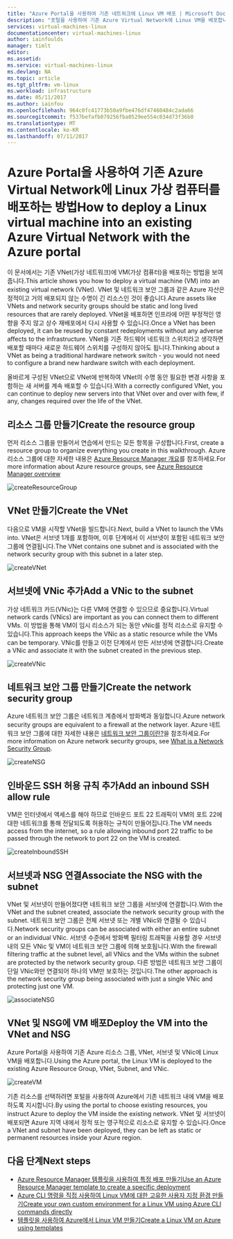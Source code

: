```yaml
---
title: "Azure Portal을 사용하여 기존 네트워크에 Linux VM 배포 | Microsoft Docs"
description: "포털을 사용하여 기존 Azure Virtual Network에 Linux VM을 배포합니다."
services: virtual-machines-linux
documentationcenter: virtual-machines-linux
author: iainfoulds
manager: timlt
editor: 
ms.assetid: 
ms.service: virtual-machines-linux
ms.devlang: NA
ms.topic: article
ms.tgt_pltfrm: vm-linux
ms.workload: infrastructure
ms.date: 05/11/2017
ms.author: iainfou
ms.openlocfilehash: 964c0fc41773b50a9fbe476df47460484c2ada66
ms.sourcegitcommit: f537befafb079256fba0529ee554c034d73f36b0
ms.translationtype: MT
ms.contentlocale: ko-KR
ms.lasthandoff: 07/11/2017
---
```

# <a name="how-to-deploy-a-linux-virtual-machine-into-an-existing-azure-virtual-network-with-the-azure-portal"></a><span data-ttu-id="04922-103">Azure Portal을 사용하여 기존 Azure Virtual Network에 Linux 가상 컴퓨터를 배포하는 방법</span><span class="sxs-lookup"><span data-stu-id="04922-103">How to deploy a Linux virtual machine into an existing Azure Virtual Network with the Azure portal</span></span>

<span data-ttu-id="04922-104">이 문서에서는 기존 VNet(가상 네트워크)에 VM(가상 컴퓨터)을 배포하는 방법을 보여 줍니다.</span><span class="sxs-lookup"><span data-stu-id="04922-104">This article shows you how to deploy a virtual machine (VM) into an existing virtual network (VNet).</span></span> <span data-ttu-id="04922-105">VNet 및 네트워크 보안 그룹과 같은 Azure 자산은 정적이고 거의 배포되지 않는 수명이 긴 리소스인 것이 좋습니다.</span><span class="sxs-lookup"><span data-stu-id="04922-105">Azure assets like VNets and network security groups should be static and long lived resources that are rarely deployed.</span></span> <span data-ttu-id="04922-106">VNet을 배포하면 인프라에 어떤 부정적인 영향을 주지 않고 상수 재배포에서 다시 사용할 수 있습니다.</span><span class="sxs-lookup"><span data-stu-id="04922-106">Once a VNet has been deployed, it can be reused by constant redeployments without any adverse affects to the infrastructure.</span></span> <span data-ttu-id="04922-107">VNet을 기존 하드웨어 네트워크 스위치라고 생각하면 배포할 때마다 새로운 하드웨어 스위치를 구성하지 않아도 됩니다.</span><span class="sxs-lookup"><span data-stu-id="04922-107">Thinking about a VNet as being a traditional hardware network switch - you would not need to configure a brand new hardware switch with each deployment.</span></span>  

<span data-ttu-id="04922-108">올바르게 구성된 VNet으로 VNet에 반복하여 VNet의 수명 동안 필요한 변경 사항을 포함하는 새 서버를 계속 배포할 수 있습니다.</span><span class="sxs-lookup"><span data-stu-id="04922-108">With a correctly configured VNet, you can continue to deploy new servers into that VNet over and over with few, if any, changes required over the life of the VNet.</span></span>

## <a name="create-the-resource-group"></a><span data-ttu-id="04922-109">리소스 그룹 만들기</span><span class="sxs-lookup"><span data-stu-id="04922-109">Create the resource group</span></span>

<span data-ttu-id="04922-110">먼저 리소스 그룹을 만들어서 연습에서 만드는 모든 항목을 구성합니다.</span><span class="sxs-lookup"><span data-stu-id="04922-110">First, create a resource group to organize everything you create in this walkthrough.</span></span> <span data-ttu-id="04922-111">Azure 리소스 그룹에 대한 자세한 내용은 [Azure Resource Manager 개요](../../azure-resource-manager/resource-group-overview.md)를 참조하세요.</span><span class="sxs-lookup"><span data-stu-id="04922-111">For more information about Azure resource groups, see [Azure Resource Manager overview](../../azure-resource-manager/resource-group-overview.md)</span></span>

![createResourceGroup](./media/deploy-linux-vm-into-existing-vnet-using-portal/createResourceGroup.png)


## <a name="create-the-vnet"></a><span data-ttu-id="04922-113">VNet 만들기</span><span class="sxs-lookup"><span data-stu-id="04922-113">Create the VNet</span></span>

<span data-ttu-id="04922-114">다음으로 VM을 시작할 VNet을 빌드합니다.</span><span class="sxs-lookup"><span data-stu-id="04922-114">Next, build a VNet to launch the VMs into.</span></span> <span data-ttu-id="04922-115">VNet은 서브넷 1개를 포함하며, 이후 단계에서 이 서브넷이 포함된 네트워크 보안 그룹에 연결됩니다.</span><span class="sxs-lookup"><span data-stu-id="04922-115">The VNet contains one subnet and is associated with the network security group with this subnet in a later step.</span></span>

![createVNet](./media/deploy-linux-vm-into-existing-vnet-using-portal/createVNet.png)

## <a name="add-a-vnic-to-the-subnet"></a><span data-ttu-id="04922-117">서브넷에 VNic 추가</span><span class="sxs-lookup"><span data-stu-id="04922-117">Add a VNic to the subnet</span></span>

<span data-ttu-id="04922-118">가상 네트워크 카드(VNic)는 다른 VM에 연결할 수 있으므로 중요합니다.</span><span class="sxs-lookup"><span data-stu-id="04922-118">Virtual network cards (VNics) are important as you can connect them to different VMs.</span></span> <span data-ttu-id="04922-119">이 방법을 통해 VM이 임시 리소스가 되는 동안 vNic를 정적 리소스로 유지할 수 있습니다.</span><span class="sxs-lookup"><span data-stu-id="04922-119">This approach keeps the VNic as a static resource while the VMs can be temporary.</span></span> <span data-ttu-id="04922-120">VNic를 만들고 이전 단계에서 만든 서브넷에 연결합니다.</span><span class="sxs-lookup"><span data-stu-id="04922-120">Create a VNic and associate it with the subnet created in the previous step.</span></span>

![createVNic](./media/deploy-linux-vm-into-existing-vnet-using-portal/createVNic.png)

## <a name="create-the-network-security-group"></a><span data-ttu-id="04922-122">네트워크 보안 그룹 만들기</span><span class="sxs-lookup"><span data-stu-id="04922-122">Create the network security group</span></span>

<span data-ttu-id="04922-123">Azure 네트워크 보안 그룹은 네트워크 계층에서 방화벽과 동일합니다.</span><span class="sxs-lookup"><span data-stu-id="04922-123">Azure network security groups are equivalent to a firewall at the network layer.</span></span> <span data-ttu-id="04922-124">Azure 네트워크 보안 그룹에 대한 자세한 내용은 [네트워크 보안 그룹이란?](../../virtual-network/virtual-networks-nsg.md)을 참조하세요.</span><span class="sxs-lookup"><span data-stu-id="04922-124">For more information on Azure network security groups, see [What is a Network Security Group](../../virtual-network/virtual-networks-nsg.md).</span></span>

![createNSG](./media/deploy-linux-vm-into-existing-vnet-using-portal/createNSG.png)

## <a name="add-an-inbound-ssh-allow-rule"></a><span data-ttu-id="04922-126">인바운드 SSH 허용 규칙 추가</span><span class="sxs-lookup"><span data-stu-id="04922-126">Add an inbound SSH allow rule</span></span>

<span data-ttu-id="04922-127">VM은 인터넷에서 액세스를 해야 하므로 인바운드 포트 22 트래픽이 VM의 포트 22에 대한 네트워크를 통해 전달되도록 허용하는 규칙이 만들어집니다.</span><span class="sxs-lookup"><span data-stu-id="04922-127">The VM needs access from the internet, so a rule allowing inbound port 22 traffic to be passed through the network to port 22 on the VM is created.</span></span>

![createInboundSSH](./media/deploy-linux-vm-into-existing-vnet-using-portal/createInboundSSH.png)

## <a name="associate-the-nsg-with-the-subnet"></a><span data-ttu-id="04922-129">서브넷과 NSG 연결</span><span class="sxs-lookup"><span data-stu-id="04922-129">Associate the NSG with the subnet</span></span>

<span data-ttu-id="04922-130">VNet 및 서브넷이 만들어졌다면 네트워크 보안 그룹을 서브넷에 연결합니다.</span><span class="sxs-lookup"><span data-stu-id="04922-130">With the VNet and the subnet created, associate the network security group with the subnet.</span></span> <span data-ttu-id="04922-131">네트워크 보안 그룹은 전체 서브넷 또는 개별 VNic와 연결될 수 있습니다.</span><span class="sxs-lookup"><span data-stu-id="04922-131">Network security groups can be associated with either an entire subnet or an individual VNic.</span></span> <span data-ttu-id="04922-132">서브넷 수준에서 방화벽 필터링 트래픽을 사용할 경우 서브넷 내의 모든 VNic 및 VM이 네트워크 보안 그룹에 의해 보호됩니다.</span><span class="sxs-lookup"><span data-stu-id="04922-132">With the firewall filtering traffic at the subnet level, all VNics and the VMs within the subnet are protected by the network security group.</span></span> <span data-ttu-id="04922-133">다른 방법은 네트워크 보안 그룹이 단일 VNic와만 연결되어 하나의 VM만 보호하는 것입니다.</span><span class="sxs-lookup"><span data-stu-id="04922-133">The other approach is the network security group being associated with just a single VNic and protecting just one VM.</span></span>

![associateNSG](./media/deploy-linux-vm-into-existing-vnet-using-portal/associateNSG.png)


## <a name="deploy-the-vm-into-the-vnet-and-nsg"></a><span data-ttu-id="04922-135">VNet 및 NSG에 VM 배포</span><span class="sxs-lookup"><span data-stu-id="04922-135">Deploy the VM into the VNet and NSG</span></span>

<span data-ttu-id="04922-136">Azure Portal을 사용하여 기존 Azure 리소스 그룹, VNet, 서브넷 및 VNic에 Linux VM을 배포합니다.</span><span class="sxs-lookup"><span data-stu-id="04922-136">Using the Azure portal, the Linux VM is deployed to the existing Azure Resource Group, VNet, Subnet, and VNic.</span></span>

![createVM](./media/deploy-linux-vm-into-existing-vnet-using-portal/createVM.png)

<span data-ttu-id="04922-138">기존 리소스를 선택하려면 포털을 사용하여 Azure에서 기존 네트워크 내에 VM을 배포하도록 지시합니다.</span><span class="sxs-lookup"><span data-stu-id="04922-138">By using the portal to choose existing resources, you instruct Azure to deploy the VM inside the existing network.</span></span> <span data-ttu-id="04922-139">VNet 및 서브넷이 배포되면 Azure 지역 내에서 정적 또는 영구적으로 리소스로 유지할 수 있습니다.</span><span class="sxs-lookup"><span data-stu-id="04922-139">Once a VNet and subnet have been deployed, they can be left as static or permanent resources inside your Azure region.</span></span>  

## <a name="next-steps"></a><span data-ttu-id="04922-140">다음 단계</span><span class="sxs-lookup"><span data-stu-id="04922-140">Next steps</span></span>

* [<span data-ttu-id="04922-141">Azure Resource Manager 템플릿을 사용하여 특정 배포 만들기</span><span class="sxs-lookup"><span data-stu-id="04922-141">Use an Azure Resource Manager template to create a specific deployment</span></span>](../windows/cli-deploy-templates.md)
* [<span data-ttu-id="04922-142">Azure CLI 명령을 직접 사용하여 Linux VM에 대한 고유한 사용자 지정 환경 만들기</span><span class="sxs-lookup"><span data-stu-id="04922-142">Create your own custom environment for a Linux VM using Azure CLI commands directly</span></span>](create-cli-complete.md)
* [<span data-ttu-id="04922-143">템플릿을 사용하여 Azure에서 Linux VM 만들기</span><span class="sxs-lookup"><span data-stu-id="04922-143">Create a Linux VM on Azure using templates</span></span>](create-ssh-secured-vm-from-template.md)
